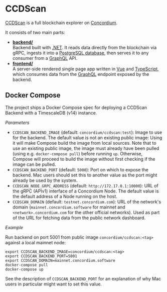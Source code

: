 # CCDScan

[CCDScan](https://ccdscan.io) is a full blockchain explorer on [Concordium](https://www.concordium.com/).

It consists of two main parts:

- **[backend/](./backend/README.md)**  
  Backend built with [.NET](https://dotnet.microsoft.com/en-us/). It reads data directly from the blockchain via gRPC, ingests it into a [PostgreSQL database](https://www.postgresql.org/), then serves it to any consumer from a [GraphQL](https://graphql.org/) API.
- **[frontend/](./frontend/README.md)**  
  A server-side rendered single page app written in [Vue](https://vuejs.org/) and [TypeScript](https://www.typescriptlang.org/), which consumes data from the [GraphQL](https://graphql.org/) endpoint exposed by the backend.

## Docker Compose

The project ships a Docker Compose spec for deploying a CCDScan Backend with a TimescaleDB (v14) instance.

*Parameters*

- `CCDSCAN_BACKEND_IMAGE` (default: `concordium/ccdscan:test`):
  Image to use for the backend. The default value is not an existing public image: Using it will make Compose build the image from local sources.
  Note that to use an existing public image, the image must already have been pulled (using e.g. `docker-compose pull`) before running `up`.
  Otherwise, Compose will proceed to build the image without first checking if the image can be pulled.
- `CCDSCAN_BACKEND_PORT` (default: `5000`):
  Port on which to expose the backend.
  Mac users should set this to another value as the port might already be used by the system.
- `CCDSCAN_NODE_GRPC_ADDRESS` (default: `http://172.17.0.1:10000`):
  URL of the gRPC (APIv1) interface of a Concordium Node. The default value is the default address of a Node running on the host.
- `CCDSCAN_DOMAIN` (default: `testnet.concordium.com`):
  URL of the network's domain (`mainnet.concordium.software` for mainnet and `<network>.concordium.com` for the other official networks).
  Used as part of the URL for fetching data from the public network dashboard.

*Example*

Run backend on port 5001 from public image `concordium/ccdscan:<tag>` against a local mainnet node:

```shell
export CCDSCAN_BACKEND_IMAGE=concordium/ccdscan:<tag>
export CCDSCAN_BACKEND_PORT=5001
export CCDSCAN_DOMAIN=mainnet.concordium.software
docker-compose pull
docker-compose up
```

See the description of `CCDSCAN_BACKEND_PORT` for an explanation of why Mac users in particular might want to set this value.